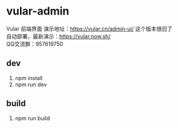 # vular-admin

Vular 前端界面
演示地址：https://vular.cn/admin-ui/   这个版本很旧了   
自动部署，最新演示：https://vular.now.sh/   
QQ交流群：957619750 

## dev

1. npm install
2. npm run dev

## build

1. npm run build

